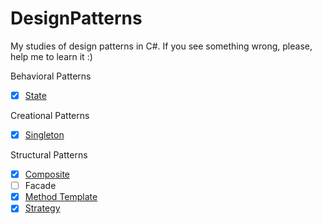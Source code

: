 # DesignPatterns
My studies of design patterns in C#. If you see something wrong, please, help me to learn it :)

Behavioral Patterns
* [x] [State](./Patterns/State)

Creational Patterns
* [x] [Singleton](./Patterns/Singleton)

Structural Patterns
* [x] [Composite](./Patterns/Composite)
* [ ] Facade
* [x] [Method Template](./Patterns/MethodTemplate)
* [x] [Strategy](./Patterns/Strategy)

